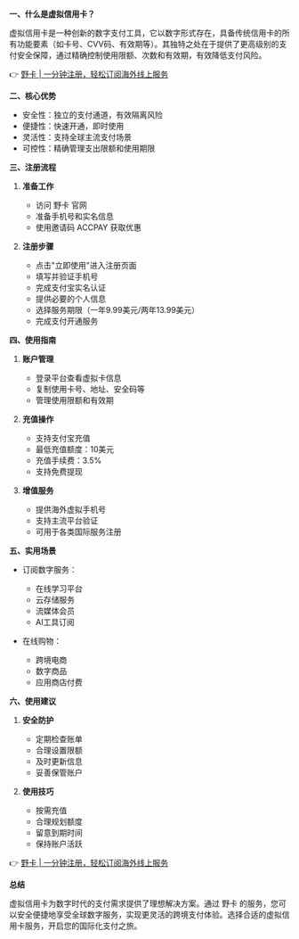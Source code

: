 **一、什么是虚拟信用卡？**

虚拟信用卡是一种创新的数字支付工具，它以数字形式存在，具备传统信用卡的所有功能要素（如卡号、CVV码、有效期等）。其独特之处在于提供了更高级别的支付安全保障，通过精确控制使用限额、次数和有效期，有效降低支付风险。

👉 [野卡 | 一分钟注册，轻松订阅海外线上服务](https://bit.ly/bewildcard)

**二、核心优势**

* 安全性：独立的支付通道，有效隔离风险
* 便捷性：快速开通，即时使用
* 灵活性：支持全球主流支付场景
* 可控性：精确管理支出限额和使用期限

**三、注册流程**

1. **准备工作**
   - 访问 野卡 官网
   - 准备手机号和实名信息
   - 使用邀请码 ACCPAY 获取优惠

2. **注册步骤**
   - 点击"立即使用"进入注册页面
   - 填写并验证手机号
   - 完成支付宝实名认证
   - 提供必要的个人信息
   - 选择服务期限（一年9.99美元/两年13.99美元）
   - 完成支付开通服务

**四、使用指南**

1. **账户管理**
   - 登录平台查看虚拟卡信息
   - 复制使用卡号、地址、安全码等
   - 管理使用限额和有效期

2. **充值操作**
   - 支持支付宝充值
   - 最低充值额度：10美元
   - 充值手续费：3.5%
   - 支持免费提现

3. **增值服务**
   - 提供海外虚拟手机号
   - 支持主流平台验证
   - 可用于各类国际服务注册

**五、实用场景**

* 订阅数字服务：
  - 在线学习平台
  - 云存储服务
  - 流媒体会员
  - AI工具订阅

* 在线购物：
  - 跨境电商
  - 数字商品
  - 应用商店付费

**六、使用建议**

1. **安全防护**
   - 定期检查账单
   - 合理设置限额
   - 及时更新信息
   - 妥善保管账户

2. **使用技巧**
   - 按需充值
   - 合理规划额度
   - 留意到期时间
   - 保持账户活跃

👉 [野卡 | 一分钟注册，轻松订阅海外线上服务](https://bit.ly/bewildcard)

**总结**

虚拟信用卡为数字时代的支付需求提供了理想解决方案。通过 野卡 的服务，您可以安全便捷地享受全球数字服务，实现更灵活的跨境支付体验。选择合适的虚拟信用卡服务，开启您的国际化支付之旅。